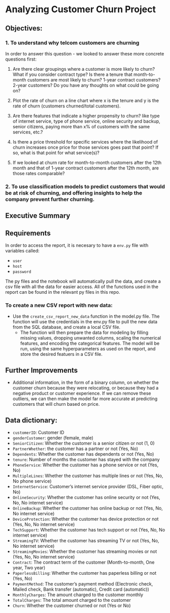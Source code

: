 # Analyzing Customer Churn Project

## Objectives:  

### 1. To understand why telcom customers are churning

In order to answer this question - we looked to answer these more concrete questions first: 

1. Are there clear groupings where a customer is more likely to churn? What if you consider contract type? Is there a tenure that month-to-month customers are most likely to churn? 1-year contract customers? 2-year customers? Do you have any thoughts on what could be going on? 

1. Plot the rate of churn on a line chart where x is the tenure and y is the rate of churn (customers churned/total customers).

1. Are there features that indicate a higher propensity to churn? like type of internet service, type of phone service, online security and backup, senior citizens, paying more than x% of customers with the same services, etc.?

1. Is there a price threshold for specific services where the likelihood of churn increases once price for those services goes past that point? If so, what is that point for what service(s)?

1. If we looked at churn rate for month-to-month customers after the 12th month and that of 1-year contract customers after the 12th month, are those rates comparable?

### 2. To use classification models to predict customers that would be at risk of churning, and offering insights to help the company prevent further churning.

## Executive Summary

## Requirements

In order to access the report, it is necesary to have a `env.py` file with  variables called:

* `user`
* `host`
* `password`

The py files and the notebook will automatically pull the data, and create a csv file with all the data for easier access. All of the functions used in the report can be found in the relevant py files in this repo. 

### To create a new CSV report with new data:

* Use the `create_csv_report_new_data` function in the model.py file. The function will use the credentials in the env.py file to pull the new data from the SQL database, and create a local CSV file. 
    * The function will then prepare the data for modeling by filling missing values, dropping unwanted columns, scaling the numerical features, and encoding the categorical features. The model will be run, using the same hyperparameters as used on the report, and store the desired featuers in a CSV file.

## Further Improvements
* Additional information, in the form of a binary column, on whether the customer churn because they were relocating, or because they had a negative product or customer experience. If we can remove these outliers, we can then make the model far more accurate at predicting customers that will churn based on price. 

## Data dictionary: 

* `customerID`: Customer ID
* `genderCustomer`: gender (female, male)
* `SeniorCitizen`: Whether the customer is a senior citizen or not (1, 0)
* `PartnerWhether`: the customer has a partner or not (Yes, No)
* `Dependents`: Whether the customer has dependents or not (Yes, No)
* `tenure`: Number of months the customer has stayed with the company
* `PhoneService`: Whether the customer has a phone service or not (Yes, No)
* `MultipleLines`: Whether the customer has multiple lines or not (Yes, No, No phone service)
* `InternetService`: Customer’s internet service provider (DSL, Fiber optic, No)
* `OnlineSecurity`: Whether the customer has online security or not (Yes, No, No internet service)
* `OnlineBackup`: Whether the customer has online backup or not (Yes, No, No internet service)
* `DeviceProtection`: Whether the customer has device protection or not (Yes, No, No internet service)
* `TechSupport`: Whether the customer has tech support or not (Yes, No, No internet service)
* `StreamingTV`: Whether the customer has streaming TV or not (Yes, No, No internet service)
* `StreamingMovies`: Whether the customer has streaming movies or not (Yes, No, No internet service)
* `Contract`: The contract term of the customer (Month-to-month, One year, Two year)
* `PaperlessBilling`: Whether the customer has paperless billing or not (Yes, No)
* `PaymentMethod`: The customer’s payment method (Electronic check, Mailed check, Bank transfer (automatic), Credit card (automatic))
* `MonthlyCharges`: The amount charged to the customer monthly
* `TotalCharges`: The total amount charged to the customer
* `Churn`: Whether the customer churned or not (Yes or No)

